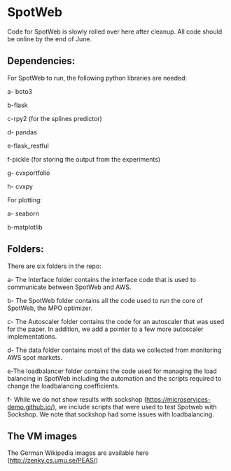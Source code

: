 # SpotWeb
Code for SpotWeb is slowly rolled over here after cleanup. All code should be online by the end of June.

## Dependencies:

For SpotWeb to run, the following python libraries are needed:

a- boto3

b-flask

c-rpy2 (for the splines predictor)

d- pandas

e-flask_restful

f-pickle (for storing the output from the experiments)

g- cvxportfolio

h- cvxpy


For plotting:

a- seaborn

b-matplotlib

## Folders:

There are six folders in the repo:

a-  The Interface folder contains the interface code that is used to communicate between SpotWeb and AWS.

b- The SpotWeb folder contains all the code used to run the core of SpotWeb, the MPO optimizer.

c- The Autoscaler folder contains the code for an autoscaler that was used for the paper. In addition, we add a pointer to a few more autoscaler implementations.

d- The data folder contains most of the data we collected from monitoring AWS spot markets.

e-The loadbalancer folder contains the code used for managing the load balancing in SpotWeb including the automation and the scripts required to change the loadbalancing coefficients.

f- While we do not show results with sockshop (https://microservices-demo.github.io/), we include scripts that were used to test Spotweb with Sockshop. We note that sockshop had some issues with loadbalancing.

## The VM images
The German Wikipedia images are available here (http://zenky.cs.umu.se/PEAS/)
